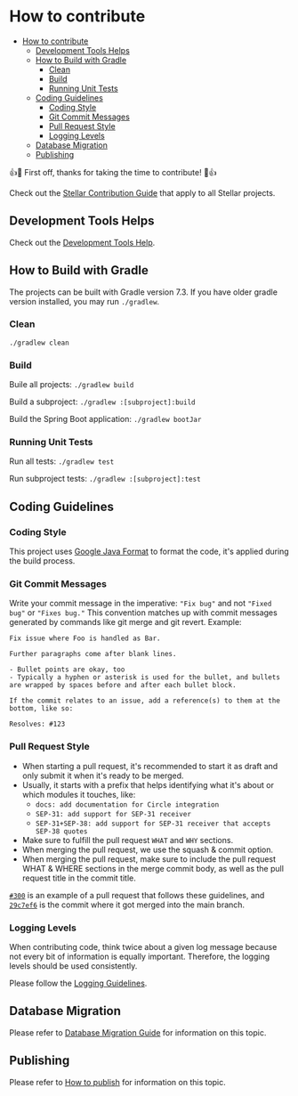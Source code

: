 # How to contribute

- [How to contribute](#how-to-contribute)
  - [Development Tools Helps](#development-tools-helps)
  - [How to Build with Gradle](#how-to-build-with-gradle)
    - [Clean](#clean)
    - [Build](#build)
    - [Running Unit Tests](#running-unit-tests)
  - [Coding Guidelines](#coding-guidelines)
    - [Coding Style](#coding-style)
    - [Git Commit Messages](#git-commit-messages)
    - [Pull Request Style](#pull-request-style)
    - [Logging Levels](#logging-levels)
  - [Database Migration](#database-migration)
  - [Publishing](#publishing)

👍🎉 First off, thanks for taking the time to contribute! 🎉👍

Check out the [Stellar Contribution Guide](https://github.com/stellar/.github/blob/master/CONTRIBUTING.md) that apply to all Stellar projects.

## Development Tools Helps

Check out the [Development Tools Help](./developer-tools.md).

## How to Build with Gradle

The projects can be built with Gradle version 7.3. If you have older gradle version installed, you may run `./gradlew`.

### Clean

`./gradlew clean`

### Build

Buile all projects: `./gradlew build`

Build a subproject: `./gradlew :[subproject]:build`

Build the Spring Boot application: `./gradlew bootJar`

### Running Unit Tests

Run all tests: `./gradlew test`

Run subproject tests: `./gradlew :[subproject]:test`

## Coding Guidelines

### Coding Style

This project uses [Google Java Format](https://github.com/google/google-java-format) to format the code, it's applied during the build process.

### Git Commit Messages

Write your commit message in the imperative: `"Fix bug"` and not `"Fixed bug"`
or `"Fixes bug."`  This convention matches up with commit messages generated
by commands like git merge and git revert. Example:

```text
Fix issue where Foo is handled as Bar.

Further paragraphs come after blank lines.

- Bullet points are okay, too
- Typically a hyphen or asterisk is used for the bullet, and bullets are wrapped by spaces before and after each bullet block.

If the commit relates to an issue, add a reference(s) to them at the bottom, like so:

Resolves: #123
```

### Pull Request Style

- When starting a pull request, it's recommended to start it as draft and only submit it when it's ready to be merged.
- Usually, it starts with a prefix that helps identifying what it's about or which modules it touches, like:
  - `docs: add documentation for Circle integration`
  - `SEP-31: add support for SEP-31 receiver`
  - `SEP-31+SEP-38: add support for SEP-31 receiver that accepts SEP-38 quotes`
- Make sure to fulfill the pull request `WHAT` and `WHY` sections.
- When merging the pull request, we use the squash & commit option.
- When merging the pull request, make sure to include the pull request WHAT & WHERE sections in the merge commit body, as well as the pull request title in the commit title. 

[`#300`](https://github.com/stellar/java-stellar-anchor-sdk/pull/300) is an example of a pull request that follows these guidelines, and [`29c7ef6`](https://github.com/stellar/java-stellar-anchor-sdk/commit/29c7ef66e94c0b9503ca68e15b07da064a76ee2d) is the commit where it got merged into the main branch.

### Logging Levels
When contributing code, think twice about a given log message because not every bit of information is equally important. 
Therefore, the logging levels should be used consistently.

Please follow the [Logging Guidelines](./logging-guidelines.md).

## Database Migration

Please refer to [Database Migration Guide](./database-migration.md) for information on this topic.

## Publishing

Please refer to [How to publish](publishing.md) for information on this topic.
